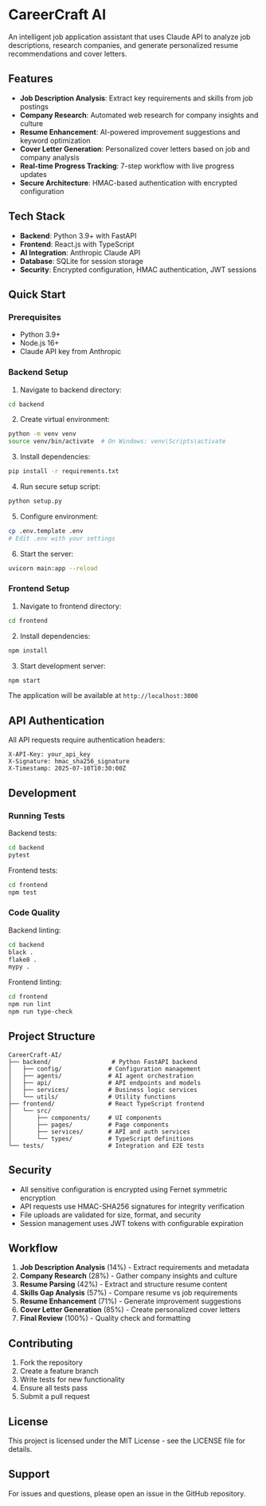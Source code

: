 # CareerCraft AI

An intelligent job application assistant that uses Claude API to analyze job descriptions, research companies, and generate personalized resume recommendations and cover letters.

## Features

- **Job Description Analysis**: Extract key requirements and skills from job postings
- **Company Research**: Automated web research for company insights and culture
- **Resume Enhancement**: AI-powered improvement suggestions and keyword optimization
- **Cover Letter Generation**: Personalized cover letters based on job and company analysis
- **Real-time Progress Tracking**: 7-step workflow with live progress updates
- **Secure Architecture**: HMAC-based authentication with encrypted configuration

## Tech Stack

- **Backend**: Python 3.9+ with FastAPI
- **Frontend**: React.js with TypeScript
- **AI Integration**: Anthropic Claude API
- **Database**: SQLite for session storage
- **Security**: Encrypted configuration, HMAC authentication, JWT sessions

## Quick Start

### Prerequisites

- Python 3.9+
- Node.js 16+
- Claude API key from Anthropic

### Backend Setup

1. Navigate to backend directory:
```bash
cd backend
```

2. Create virtual environment:
```bash
python -m venv venv
source venv/bin/activate  # On Windows: venv\Scripts\activate
```

3. Install dependencies:
```bash
pip install -r requirements.txt
```

4. Run secure setup script:
```bash
python setup.py
```

5. Configure environment:
```bash
cp .env.template .env
# Edit .env with your settings
```

6. Start the server:
```bash
uvicorn main:app --reload
```

### Frontend Setup

1. Navigate to frontend directory:
```bash
cd frontend
```

2. Install dependencies:
```bash
npm install
```

3. Start development server:
```bash
npm start
```

The application will be available at `http://localhost:3000`

## API Authentication

All API requests require authentication headers:
```
X-API-Key: your_api_key
X-Signature: hmac_sha256_signature
X-Timestamp: 2025-07-10T10:30:00Z
```

## Development

### Running Tests

Backend tests:
```bash
cd backend
pytest
```

Frontend tests:
```bash
cd frontend
npm test
```

### Code Quality

Backend linting:
```bash
cd backend
black .
flake8 .
mypy .
```

Frontend linting:
```bash
cd frontend
npm run lint
npm run type-check
```

## Project Structure

```
CareerCraft-AI/
├── backend/                 # Python FastAPI backend
│   ├── config/             # Configuration management
│   ├── agents/             # AI agent orchestration
│   ├── api/                # API endpoints and models
│   ├── services/           # Business logic services
│   └── utils/              # Utility functions
├── frontend/               # React TypeScript frontend
│   └── src/
│       ├── components/     # UI components
│       ├── pages/          # Page components
│       ├── services/       # API and auth services
│       └── types/          # TypeScript definitions
└── tests/                  # Integration and E2E tests
```

## Security

- All sensitive configuration is encrypted using Fernet symmetric encryption
- API requests use HMAC-SHA256 signatures for integrity verification
- File uploads are validated for size, format, and security
- Session management uses JWT tokens with configurable expiration

## Workflow

1. **Job Description Analysis** (14%) - Extract requirements and metadata
2. **Company Research** (28%) - Gather company insights and culture
3. **Resume Parsing** (42%) - Extract and structure resume content
4. **Skills Gap Analysis** (57%) - Compare resume vs job requirements
5. **Resume Enhancement** (71%) - Generate improvement suggestions
6. **Cover Letter Generation** (85%) - Create personalized cover letters
7. **Final Review** (100%) - Quality check and formatting

## Contributing

1. Fork the repository
2. Create a feature branch
3. Write tests for new functionality
4. Ensure all tests pass
5. Submit a pull request

## License

This project is licensed under the MIT License - see the LICENSE file for details.

## Support

For issues and questions, please open an issue in the GitHub repository.